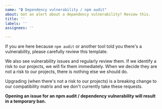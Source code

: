 ```yaml
---
name: "🔒 Dependency vulnerability / npm audit"
about: Got an alert about a dependency vulnerability? Review this.
title: ''
labels: ''
assignees: ''

---
```


If you are here because `npm audit` or another tool told you there's a vulnerability, please carefully review this template.

We also see vulnerability issues and regularly review them. If we identify a risk to our projects, we will fix them immediately. When we decide they are not a risk to our projects, there is nothing else we should do.

Upgrading (when there's not a risk to our projects) is a breaking change to our compatibility matrix and we don't currently take these requests.

**Opening an issue for an npm audit / dependency vulnerability will result in a temporary ban.**
